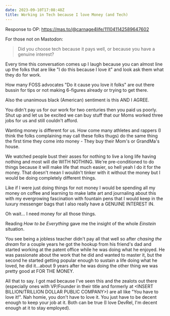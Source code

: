 ```yaml
---
date: 2023-09-10T17:08:48Z
title: Working in Tech because I love Money (and Tech)
---
```


Response to OP: <https://mas.to/@carnage4life/111041142589647602>

For those not on Mastodon:
> Did you choose tech because it pays well, or because you have a genuine interest?

Every time this conversation comes up I laugh because you can almost line up the folks that are like "I do this because I love it" and look ask them what they do for work.

How many FOSS advocates "Do it cause you love it folks" are out there bussin for tips or not making 6-figures already or trying to get there.

Also the unanimous black (American) sentiment is this AND I AGREE.

You didn't pay us for our work for two centuries then you paid us poorly. Shut up and let us be excited we can buy stuff that our Moms worked three jobs for us and still couldn't afford.

Wanting money is different for us. How come many athletes and rappers (I think the folks complaining may call these folks thugs) do the same thing the first time they come into money - They buy their Mom's or GrandMa's house.

We watched people bust their asses for nothing to live a long life having nothing and most will die WITH NOTHING. We're pre-conditioned to do things because it will make life that much easier, so hell yeah I do it for the money. That doesn't mean I wouldn't tinker with it without the money but I would be doing completely different things.

Like if I were just doing things for not money I would be spending all my money on coffee and learning to make latte art and journaling about this with my evergrowing fascination with fountain pens that I would keep in the luxury messenger bags that I also really have a GENUINE INTEREST IN.

Oh wait... I need money for all those things.

Reading _How to be Everything_ gave me the insight of the whole _Einstein_ situation.

You see being a jobless teacher didn't pay all that well so after _chasing the dream_ for a couple years he got the hookup from his friend's dad and started working at the patent office while he was doing what he enjoyed. He was passionate about the work that he did and wanted to master it, but the second he started getting popular enough to sustain a life doing what he loved, he did it...about 9 years after he was doing the other thing we was pretty good at FOR THE MONEY.

All that to say. I got mad because I've seen this and the zealots out there (especially ones with VP/Founder in their title and formerly at <INSERT BILLION/TRILLION DOLLAR PUBLIC COMPANY>) are all like "You have to love it!". Nah homie, you don't have to love it. You just have to be decent enough to keep your job at it. Both can be true (I love DevRel, I'm decent enough at it to stay employed).
